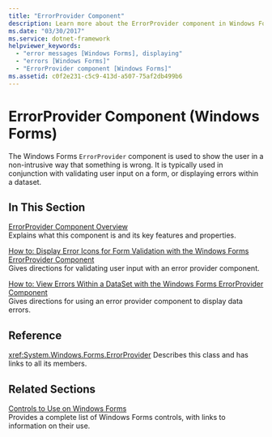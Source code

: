 ```yaml
---
title: "ErrorProvider Component"
description: Learn more about the ErrorProvider component in Windows Forms, which is used to show the user in a non-intrusive way that something is wrong.
ms.date: "03/30/2017"
ms.service: dotnet-framework
helpviewer_keywords: 
  - "error messages [Windows Forms], displaying"
  - "errors [Windows Forms]"
  - "ErrorProvider component [Windows Forms]"
ms.assetid: c0f2e231-c5c9-413d-a507-75af2db499b6
---
```

# ErrorProvider Component (Windows Forms)

The Windows Forms `ErrorProvider` component is used to show the user in a non-intrusive way that something is wrong. It is typically used in conjunction with validating user input on a form, or displaying errors within a dataset.

## In This Section

[ErrorProvider Component Overview](errorprovider-component-overview-windows-forms.md)\
Explains what this component is and its key features and properties.

[How to: Display Error Icons for Form Validation with the Windows Forms ErrorProvider Component](display-error-icons-for-form-validation-with-wf-errorprovider.md)\
Gives directions for validating user input with an error provider component.

[How to: View Errors Within a DataSet with the Windows Forms ErrorProvider Component](view-errors-within-a-dataset-with-wf-errorprovider-component.md)\
Gives directions for using an error provider component to display data errors.

## Reference

<xref:System.Windows.Forms.ErrorProvider>
Describes this class and has links to all its members.

## Related Sections

[Controls to Use on Windows Forms](controls-to-use-on-windows-forms.md)\
Provides a complete list of Windows Forms controls, with links to information on their use.
